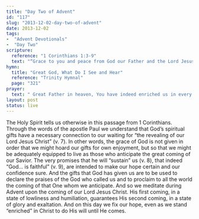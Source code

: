 ```yaml
---
title: "Day Two of Advent"
id: "117"
slug: "2013-12-02-day-two-of-advent"
date: 2013-12-02
tags: 
-  "Advent Devotionals"
-  "Day Two"
scripture: 
  reference: "1 Corinthians 1:3-9"
  text: "“Grace to you and peace from God our Father and the Lord Jesus Christ. I give thanks to my God always for you because of the grace of God that was given you in Christ Jesus, that in every way you were enriched in Him in all speech and all knowledge—even as the testimony about Christ was confirmed among you—so that you are not lacking in any spiritual gift, as you wait for the revealing of our Lord Jesus Christ, who will sustain you to the end, guiltless in the day of our Lord Jesus Christ. God is faithful, by whom you were called into the fellowship of his Son, Jesus Christ our Lord.”"
hymn: 
  title: "Great God, What Do I See and Hear"
  reference: "Trinity Hymnal"
  page: "321"
prayer: 
  text: " Great Father in heaven, You have indeed enriched us in every possible way. Help us by your Holy Spirit to walk as faithful servants who anticipate their Master’s imminent arrival. Thank You that Christ’s promise to sustain us cannot fail, and that just as You called us into fellowship with Him, so also You will guard us until the great day of Christ. Amen."
layout: post
status: live
---
```


The Holy Spirit tells us otherwise in this passage from 1 Corinthians. Through the words of the apostle Paul we understand that God’s spiritual gifts have a necessary connection to our waiting for “the revealing of our Lord Jesus Christ” (v. 7). In other words, the grace of God is not given in order that we might hoard our gifts for own enjoyment, but so that we might be adequately equipped to live as those who anticipate the great coming of our Savior. The very promises that he will “sustain” us (v. 8), that indeed “God… is faithful” (v. 9), are intended to make our hope certain and our confidence sure. And the gifts that God has given us are to be used to declare the praises of the God who called us and to proclaim to all the world the coming of that One whom we anticipate. And so we meditate during Advent upon the coming of our Lord Jesus Christ. His first coming, in a state of lowliness and humiliation, guarantees His second coming, in a state of glory and exaltation. And on this day we fix our hope, even as we stand “enriched” in Christ to do His will until He comes.

